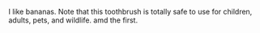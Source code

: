 I like bananas.
Note that this toothbrush is totally safe to use for children, adults, pets, and wildlife.
amd the first.

